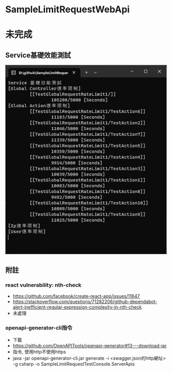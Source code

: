 # SampleLimitRequestWebApi

# 未完成

## Service基礎效能測試
![外觀](sample-test-console.png)

## 附註

### react vulnerability: nth-check
* https://github.com/facebook/create-react-app/issues/11647
* https://stackoverflow.com/questions/71282206/github-dependabot-alert-inefficient-regular-expression-complexity-in-nth-check
* 未處理

### openapi-generator-cli指令
* 下載
 * https://github.com/OpenAPITools/openapi-generator#13---download-jar
* 指令, 使用http不使用https
 * java -jar openapi-generator-cli.jar generate -i <swagger.json的http網址> -g csharp -o SampleLimitRequestTestConsole.ServerApis
